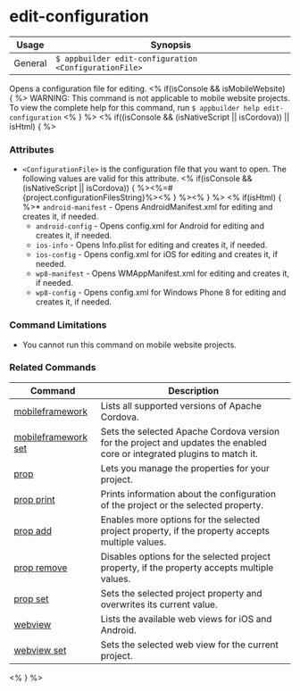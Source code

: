 edit-configuration
==========

Usage | Synopsis
------|-------
General | `$ appbuilder edit-configuration <ConfigurationFile>`

Opens a configuration file for editing.
<% if(isConsole && isMobileWebsite) { %>
WARNING: This command is not applicable to mobile website projects. To view the complete help for this command, run `$ appbuilder help edit-configuration`
<% } %>
<% if((isConsole && (isNativeScript || isCordova)) || isHtml) { %>
### Attributes
* `<ConfigurationFile>` is the configuration file that you want to open. The following values are valid for this attribute.
<% if(isConsole && (isNativeScript || isCordova)) { %><%=#{project.configurationFilesString}%><% } %><% } %>	<% if(isHtml) { %>* `android-manifest` - Opens AndroidManifest.xml for editing and creates it, if needed.
    * `android-config` - Opens config.xml for Android for editing and creates it, if needed.
    * `ios-info` - Opens Info.plist for editing and creates it, if needed.
    * `ios-config` - Opens config.xml for iOS for editing and creates it, if needed.
    * `wp8-manifest` - Opens WMAppManifest.xml for editing and creates it, if needed.
    * `wp8-config` - Opens config.xml for Windows Phone 8 for editing and creates it, if needed.

### Command Limitations

* You cannot run this command on mobile website projects.

### Related Commands

Command | Description
----------|----------
[mobileframework](mobileframework.html) | Lists all supported versions of Apache Cordova.
[mobileframework set](mobileframework-set.html) | Sets the selected Apache Cordova version for the project and updates the enabled core or integrated plugins to match it.
[prop](prop.html) | Lets you manage the properties for your project.
[prop print](prop-print.html) | Prints information about the configuration of the project or the selected property.
[prop add](prop-add.html) | Enables more options for the selected project property, if the property accepts multiple values.
[prop remove](prop-remove.html) | Disables options for the selected project property, if the property accepts multiple values.
[prop set](prop-set.html) | Sets the selected project property and overwrites its current value.
[webview](webview.html) | Lists the available web views for iOS and Android.
[webview set](webview-set.html) | Sets the selected web view for the current project.
<% } %>